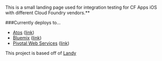 This is a small landing page used for integration testing for CF Apps
iOS with different Cloud Foundry vendors.**

###Currently deploys to...
  - [Atos](https://canopy-cloud.com/application-platforms/atos-cloud-foundry) ([link](https://cf-apps.apps.eu01.cf.canopy-cloud.com))
  - [Bluemix](https://console.ng.bluemix.net) ([link](https://cf-apps.mybluemix.net))
  - [Pivotal Web Services](https://run.pivotal.io) ([link](https://cf-apps.cfapps.io))

This project is based off of [Landy](https://github.com/paolotripodi/Landy-v1.0)
